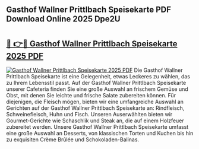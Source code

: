 ## Gasthof Wallner Prittlbach Speisekarte PDF Download Online 2025 Dpe2U

# <h2><a href="http://gc829m.nevu.top/?p=Gasthof+Wallner+Prittlbach+Speisekarte">🔗 👉🔴 Gasthof Wallner Prittlbach Speisekarte 2025 PDF</a></h2>

[![Gasthof Wallner Prittlbach Speisekarte 2025 PDF](https://i.imgur.com/dBaPXMq.png)](http://gc829m.nevu.top/?p=Gasthof+Wallner+Prittlbach+Speisekarte)
Die Gasthof Wallner Prittlbach Speisekarte ist eine Gelegenheit, etwas Leckeres zu wählen, das zu Ihrem Lebensstil passt. Auf der Gasthof Wallner Prittlbach Speisekarte unserer Cafeteria finden Sie eine große Auswahl an frischem Gemüse und Obst, mit denen Sie leichte und frische Salate zubereiten können. Für diejenigen, die Fleisch mögen, bieten wir eine umfangreiche Auswahl an Gerichten auf der Gasthof Wallner Prittlbach Speisekarte an: Rindfleisch, Schweinefleisch, Huhn und Fisch. Unseren Auserwählten bieten wir Gourmet-Gerichte wie Schaschlik und Steak an, die auf einem Holzfeuer zubereitet werden. Unsere Gasthof Wallner Prittlbach Speisekarte umfasst eine große Auswahl an Desserts, von klassischen Torten und Kuchen bis hin zu exquisiten Crème Brûlée und Schokoladen-Balinas.
